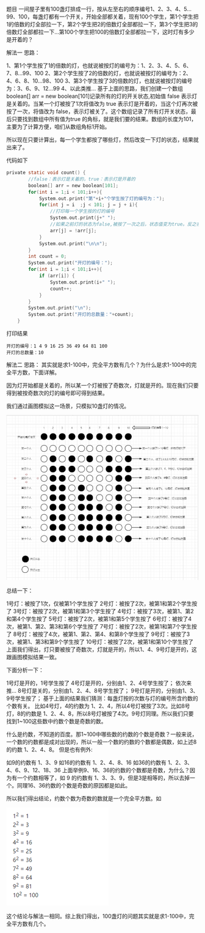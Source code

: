 题目
一间屋子里有100盏灯排成一行，按从左至右的顺序编号1、2、3、4、5…99、100，每盏灯都有一个开关，开始全部都关着，现有100个学生，第1个学生把1的倍数的灯全部拉一下，第2个学生把2的倍数灯全部都拉一下，第3个学生把3的倍数灯全部都拉一下…第100个学生把100的倍数灯全部都拉一下，这时灯有多少是开着的？

解法一
思路：

1、第1个学生按了1的倍数的灯，也就说被按灯的编号为：1、2、3、4、5、6、7、8…99、100
2、第2个学生按了2的倍数的灯，也就说被按灯的编号为：2、4、6、8、10…98、100
3、第3个学生按了3的倍数的灯，也就说被按灯的编号为：3、6、9、12…99
4、以此类推…
基于上面的思路，我们创建一个数组 boolean[] arr = new boolean[101]记录所有的灯的开关状态,初始值 false 表示灯是关着的。当某一个灯被按了1次将值改为 true 表示灯是开着的，当这个灯再次被按了一次，将值改为 false，表示灯被关了。这个数组记录了所有灯开关状态，最后只要找到数组中所有值为true 的角标，就是我们要的结果。数组的长度为101，主要为了计算方便，咱们从数组角标1开始。

所以现在只要计算出，每一个学生都按了哪些灯，然后改变一下灯的状态，结果就出来了。

代码如下

```c
private static void count() {
        //false：表示灯是关着的，true：表示灯是开着的
        boolean[] arr = new boolean[101];
        for(int i = 1;i < 101;i++){
            System.out.print("第"+i+"个学生按了灯的编号为：");
            for(int j = i  ;j < 101; j = j + i){
                //打印每一个学生按的灯的编号
                System.out.print(j+" ");
                //如果之前灯的状态为false,被按了一次之后，状态值变为true。反之亦然。
                arr[j] = !arr[j];
            }
            System.out.print("\n\n");
        }
        int count = 0;
        System.out.print("开灯的编号：");
        for(int i = 1;i < 101;i++){
            if (arr[i]) {
                System.out.print(i+" ");
                count++;
            }
        }
        System.out.print("\n");
        System.out.print("开灯的总数量："+count);
    }
```


打印结果

```
开灯的编号：1 4 9 16 25 36 49 64 81 100 
开灯的总数量：10
```

解法二
思路：
其实就是求1-100中，完全平方数有几个？为什么是求1-100中的完全平方数，下面详解。

因为灯开始都是关着的，所以某一个灯被按了奇数次，灯就是开的。现在我们只要得到被按奇数次的灯的编号即可得到结果。

我们通过画图模拟这一场景，只模拟10盏灯的情况。

![image](image/f965a983222b69c913dad686b8cad322.png)

总结一下：

1号灯：被按了1次，仅被第1个学生按了
2号灯：被按了2次，被第1和第2个学生按了
3号灯：被按了2次，被第1和第3个学生按了
4号灯：被按了3次，被第1、第2和第4个学生按了
5号灯：被按了2次，被第1和第5个学生按了
6号灯：被按了4次，被第1、第2、第3和第6个学生按了
7号灯：被按了2次，被第1和第7个学生按了
8号灯：被按了4次，被第1、第2、第4、和第8个学生按了
9号灯：被按了3次，被第1、第3和第9个学生按了
10号灯：被按了2次，被第1和第10个学生按了
上面我们得出，灯只要被按了奇数次，灯就是开的，所以1、4、9号灯是开的，这跟画图模拟结果一致。

下面分析一下：

1号灯是开的，1号学生按了
4号灯是开的，分别由1、2、4号学生按了；
依次来推…
8号灯是关的，分别由1、2、4、8号学生按了；
9号灯是开的，分别由1、3、9号学生按了；
基于上面的结果我们猜测：每盏灯按的次数与灯的编号所含约数的个数有关。 比如4号灯，4的约数为 1、2、4，所以4号灯被按了3次。比如8号灯，8的约数是 1、2、4、8，所以8号灯被按了4次。9号灯同理。所以我们只要找到1~100这些数中约数个数是奇数的数。

什么是约数，不知道的百度。那1~100中哪些数的约数的个数是奇数？一般来说，一个数的约数都是成对出现的，所以一般一个数的约数的个数都是偶数，如上述8的约数 1、2、4、8。
但是也有例外:

如9的约数有 1、3、9
如16的约数有 1、2、4、8、16
如36的约数有 1、2、3、4、6、9、12、18、36
上面举例9、16、36的约数的个数都是奇数，为什么？因为有一个约数相等了，如 9 的约数有 1、3、3、9，但是3是相等的，所以去掉一个。同理16、36约数的个数是奇数的原因都是如此。

所以我们得出结论，约数个数为奇数的数就是一个完全平方数。如

![image](image/8c0a58e47adf1b498f7b659f337d40fe.png)

这个结论与解法一相同。综上我们得出，100盏灯的问题其实就是求1-100中，完全平方数有几个。

